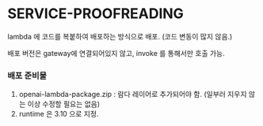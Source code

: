 # SERVICE-PROOFREADING
lambda 에 코드를 복붙하여 배포하는 방식으로 배포.
(코드 변동이 많지 않음.)

배포 버전은 gateway에 연결되어있지 않고, invoke 를 통해서만 호출 가능.

### 배포 준비물
1. openai-lambda-package.zip : 람다 레이어로 추가되어야 함. (일부러 지우지 않는 이상 수정할 필요는 없음)
2. runtime 은 3.10 으로 지정.